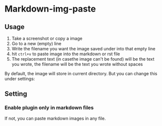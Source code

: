 # Markdown-img-paste

## Usage
1. Take a screenshot or copy a image
2. Go to a new (empty) line
2. Write the filename you want the image saved under into that empty line
3. hit `ctrl+v` to paste image into the markdown or rst file
1. The replacement text (in casethe image can't be found) will be the text you wrote, the filename will be the text you wrote without spaces

By default, the image will store in current directory. But you can change this under settings:

## Setting

### Enable plugin only in markdown files

If not, you can paste markdown images in any file.
